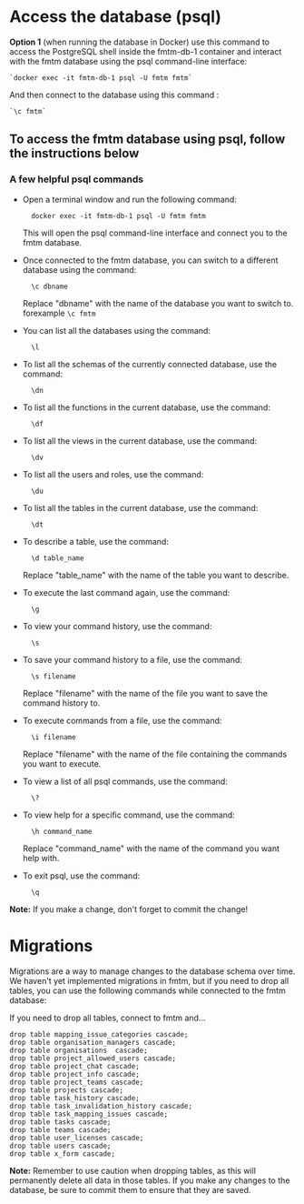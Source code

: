 # Access the database (psql)

**Option 1** (when running the database in Docker) use this command to access the
PostgreSQL shell inside the fmtm-db-1 container and interact with the fmtm database 
using the psql command-line interface:

    `docker exec -it fmtm-db-1 psql -U fmtm fmtm`

And then connect to the database using this command : 

    `\c fmtm`

## To access the fmtm database using psql, follow the instructions below

### A few helpful psql commands

- Open a terminal window and run the following command:

        docker exec -it fmtm-db-1 psql -U fmtm fmtm

  This will open the psql command-line interface and connect you to the fmtm database.

- Once connected to the fmtm database, you can switch to a different database using the command:

        \c dbname

  Replace "dbname" with the name of the database you want to switch to. forexample `\c fmtm`

- You can list all the databases using the command:

        \l

- To list all the schemas of the currently connected database, use the command:

        \dn

- To list all the functions in the current database, use the command:

        \df

- To list all the views in the current database, use the command:

        \dv

- To list all the users and roles, use the command:

        \du

- To list all the tables in the current database, use the command:

        \dt

- To describe a table, use the command:

        \d table_name

  Replace "table_name" with the name of the table you want to describe.

- To execute the last command again, use the command:

        \g

- To view your command history, use the command:

        \s

- To save your command history to a file, use the command:

        \s filename

  Replace "filename" with the name of the file you want to save the command history to.

- To execute commands from a file, use the command:

        \i filename

  Replace "filename" with the name of the file containing the commands you want to execute.

- To view a list of all psql commands, use the command:

        \?

- To view help for a specific command, use the command:

        \h command_name

  Replace "command_name" with the name of the command you want help with.

- To exit psql, use the command:

        \q

**Note:** If you make a change, don't forget to commit the change!

# Migrations

Migrations are a way to manage changes to the database schema over time. We haven't yet implemented migrations in fmtm, but if you need to drop all tables, you can use the following commands while connected to the fmtm database:

If you need to drop all tables, connect to fmtm and...

    drop table mapping_issue_categories cascade;
    drop table organisation_managers cascade;
    drop table organisations  cascade;
    drop table project_allowed_users cascade;
    drop table project_chat cascade;
    drop table project_info cascade;
    drop table project_teams cascade;
    drop table projects cascade;
    drop table task_history cascade;
    drop table task_invalidation_history cascade;
    drop table task_mapping_issues cascade;
    drop table tasks cascade;
    drop table teams cascade;
    drop table user_licenses cascade;
    drop table users cascade;
    drop table x_form cascade;

**Note:** Remember to use caution when dropping tables, as this will permanently delete all data in those tables. If you make any changes to the database, be sure to commit them to ensure that they are saved.
